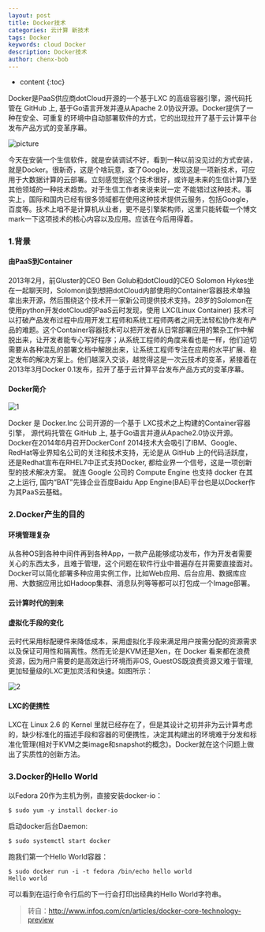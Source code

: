```yaml
---
layout: post
title: Docker技术
categories: 云计算 新技术
tags: Docker
keywords: cloud Docker
description: Docker技术
author: chenx-bob
---
```


* content
{:toc}

Docker是PaaS供应商dotCloud开源的一个基于LXC 的高级容器引擎，源代码托管在 GitHub 上, 基于Go语言开发并遵从Apache 2.0协议开源。Docker提供了一种在安全、可重复的环境中自动部署软件的方式，它的出现拉开了基于云计算平台发布产品方式的变革序幕。

![picture](https://cl.ly/3k3F0v0C3J31/Screen%20Recording%202016-10-13%20at%2007.51%20PM.gif)



今天在安装一个生信软件，就是安装调试不好，看到一种以前没见过的方式安装，就是Docker。很新奇，这是个啥玩意，查了Google，发现这是一项新技术，可应用于大数据计算的云部署。立刻感觉到这个技术很好，或许是未来的生信计算乃至其他领域的一种技术趋势。对于生信工作者来说来说一定
不能错过这种技术。事实上，国际和国内已经有很多领域都在使用这种技术提供云服务，包括Google，百度等。技术上咱不是计算机从业者，更不是引擎架构师，这里只能转载一个博文mark一下这项技术的核心内容以及应用。应该在今后用得着。

### 1.背景
#### 由PaaS到Container
2013年2月，前Gluster的CEO Ben Golub和dotCloud的CEO Solomon Hykes坐在一起聊天时，Solomon谈到想把dotCloud内部使用的Container容器技术单独拿出来开源，然后围绕这个技术开一家新公司提供技术支持。28岁的Solomon在使用python开发dotCloud的PaaS云时发现，使用 LXC(Linux Container) 技术可以打破产品发布过程中应用开发工程师和系统工程师两者之间无法轻松协作发布产品的难题。这个Container容器技术可以把开发者从日常部署应用的繁杂工作中解脱出来，让开发者能专心写好程序；从系统工程师的角度来看也是一样，他们迫切需要从各种混乱的部署文档中解脱出来，让系统工程师专注在应用的水平扩展、稳定发布的解决方案上。他们越深入交谈，越觉得这是一次云技术的变革，紧接着在2013年3月Docker 0.1发布，拉开了基于云计算平台发布产品方式的变革序幕。
#### Docker简介

![1](https://cl.ly/2K3Z2G2z130u)

Docker 是 Docker.Inc 公司开源的一个基于 LXC技术之上构建的Container容器引擎， 源代码托管在 GitHub 上, 基于Go语言并遵从Apache2.0协议开源。 Docker在2014年6月召开DockerConf 2014技术大会吸引了IBM、Google、RedHat等业界知名公司的关注和技术支持，无论是从 GitHub 上的代码活跃度，还是Redhat宣布在RHEL7中正式支持Docker, 都给业界一个信号，这是一项创新型的技术解决方案。 就连 Google 公司的 Compute Engine 也支持 docker 在其之上运行, 国内“BAT”先锋企业百度Baidu App Engine(BAE)平台也是以Docker作为其PaaS云基础。

### 2.Docker产生的目的
#### 环境管理复杂
从各种OS到各种中间件再到各种App，一款产品能够成功发布，作为开发者需要关心的东西太多，且难于管理，这个问题在软件行业中普遍存在并需要直接面对。Docker可以简化部署多种应用实例工作，比如Web应用、后台应用、数据库应用、大数据应用比如Hadoop集群、消息队列等等都可以打包成一个Image部署。
#### 云计算时代的到来
#### 虚拟化手段的变化
云时代采用标配硬件来降低成本，采用虚拟化手段来满足用户按需分配的资源需求以及保证可用性和隔离性。然而无论是KVM还是Xen，在 Docker 看来都在浪费资源，因为用户需要的是高效运行环境而非OS, GuestOS既浪费资源又难于管理, 更加轻量级的LXC更加灵活和快速。如图所示：

![2](https://cl.ly/0b1S323s1Q3y)

#### LXC的便携性
LXC在 Linux 2.6 的 Kernel 里就已经存在了，但是其设计之初并非为云计算考虑的，缺少标准化的描述手段和容器的可便携性，决定其构建出的环境难于分发和标准化管理(相对于KVM之类image和snapshot的概念)。Docker就在这个问题上做出了实质性的创新方法。
### 3.Docker的Hello World
以Fedora 20作为主机为例，直接安装docker-io：

`$ sudo yum -y install docker-io`

启动docker后台Daemon:

`$ sudo systemctl start docker`

跑我们第一个Hello World容器：

```
$ sudo docker run -i -t fedora /bin/echo hello world
Hello world
```

可以看到在运行命令行后的下一行会打印出经典的Hello World字符串。


  
  
  

  
> 转自：http://www.infoq.com/cn/articles/docker-core-technology-preview
